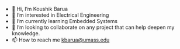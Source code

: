 - 👋 Hi, I’m Koushik Barua
- 👀 I’m interested in Electrical Engineering
- 🌱 I’m currently learning Embedded Systems
- 💞️ I’m looking to collaborate on any project that can help deepen my knowledge.
- 📫 How to reach me kbarua@umass.edu


<!---
kbarua23/kbarua23 is a ✨ special ✨ repository because its `README.md` (this file) appears on your GitHub profile.
You can click the Preview link to take a look at your changes.
--->
